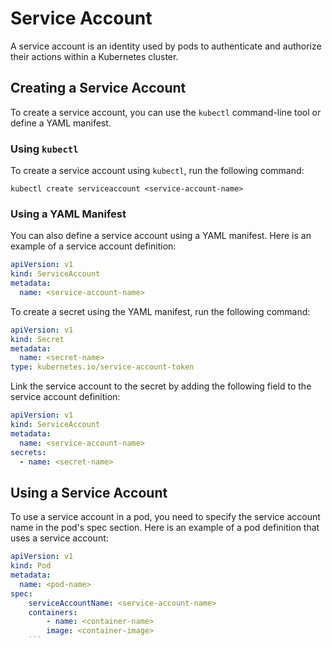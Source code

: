 # Service Account

A service account is an identity used by pods to authenticate and authorize their actions within a Kubernetes cluster.

## Creating a Service Account

To create a service account, you can use the `kubectl` command-line tool or define a YAML manifest.

### Using `kubectl`

To create a service account using `kubectl`, run the following command:

```shell
kubectl create serviceaccount <service-account-name>
```

### Using a YAML Manifest

You can also define a service account using a YAML manifest. Here is an example of a service account definition:

```yaml
apiVersion: v1
kind: ServiceAccount
metadata:
  name: <service-account-name>
```

To create a secret using the YAML manifest, run the following command:

```yaml
apiVersion: v1
kind: Secret
metadata:
  name: <secret-name>
type: kubernetes.io/service-account-token
```

Link the service account to the secret by adding the following field to the service account definition:

```yaml
apiVersion: v1
kind: ServiceAccount
metadata:
  name: <service-account-name>
secrets:
  - name: <secret-name>
```

## Using a Service Account

To use a service account in a pod, you need to specify the service account name in the pod's spec section. Here is an example of a pod definition that uses a service account:

```yaml
apiVersion: v1
kind: Pod
metadata:
  name: <pod-name>
spec:
    serviceAccountName: <service-account-name>
    containers:
        - name: <container-name>
        image: <container-image>
    ```
```
